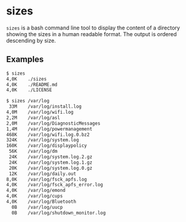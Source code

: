 # sizes

`sizes` is a bash command line tool to display the content of a directory showing the sizes in a human readable format.
The output is ordered descending by size.

## Examples

```bash
$ sizes
4,0K	./sizes
4,0K	./README.md
4,0K	./LICENSE
```

```bash
$ sizes /var/log
 33M	/var/log/install.log
4,0M	/var/log/wifi.log
2,2M	/var/log/asl
2,0M	/var/log/DiagnosticMessages
1,4M	/var/log/powermanagement
468K	/var/log/wifi.log.0.bz2
324K	/var/log/system.log
160K	/var/log/displaypolicy
 56K	/var/log/dm
 24K	/var/log/system.log.2.gz
 24K	/var/log/system.log.1.gz
 20K	/var/log/system.log.0.gz
 12K	/var/log/daily.out
8,0K	/var/log/fsck_apfs.log
4,0K	/var/log/fsck_apfs_error.log
4,0K	/var/log/emond
4,0K	/var/log/cups
4,0K	/var/log/Bluetooth
  0B	/var/log/uucp
  0B	/var/log/shutdown_monitor.log
```